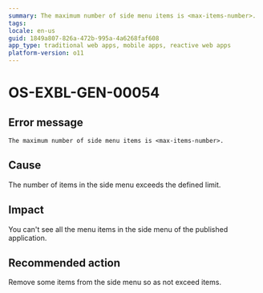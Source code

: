 ```yaml
---
summary: The maximum number of side menu items is <max-items-number>.
tags:
locale: en-us
guid: 1849a807-826a-472b-995a-4a6268faf608
app_type: traditional web apps, mobile apps, reactive web apps
platform-version: o11
---
```


# OS-EXBL-GEN-00054

## Error message

`The maximum number of side menu items is <max-items-number>.`

## Cause

The number of items in the side menu exceeds the defined limit.

## Impact

You can't see all the menu items in the side menu of the published application.

## Recommended action

Remove some items from the side menu so as not exceed items. 
